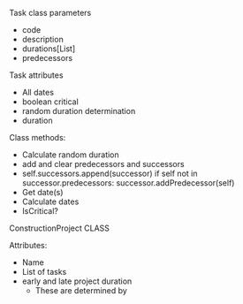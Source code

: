 Task class parameters
- code
- description
- durations[List]
- predecessors

Task attributes
- All dates
- boolean critical
- random duration determination
- duration


Class methods:
- Calculate random duration
- add and clear predecessors and successors
- self.successors.append(successor)
        if self not in successor.predecessors:
            successor.addPredecessor(self)
- Get date(s)
- Calculate dates
- IsCritical?



ConstructionProject CLASS

Attributes:
- Name
- List of tasks
- early and late project duration
  - These are determined by 
